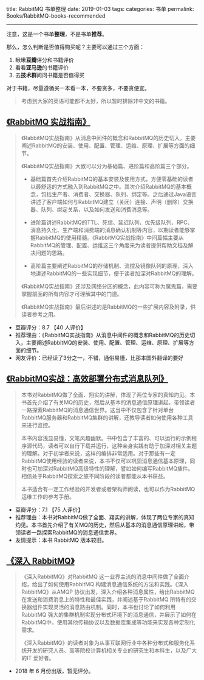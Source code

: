 title: RabbitMQ 书单整理
date: 2019-01-03
tags:
categories: 书单
permalink: Books/RabbitMQ-books-recommended

-------

注意，这是一个书单**整理**，不是书单**推荐**。

那么，怎么判断是否值得购买呢？主要可以通过三个方面：

1. 瞅瞅**豆瓣**评分和书籍评价
2. 看看**亚马逊**的书籍评价
3. 去**技术群**问问书籍是否值得买

对于书籍，尽量遵循买一本看一本，不要贪多，不要贪便宜。

> 考虑到大家的英语可能都不太好，所以暂时排除非中文的书籍。

## [《RabbitMQ 实战指南》](https://union-click.jd.com/jdc?d=mmamvo)

> 《RabbitMQ实战指南》从消息中间件的概念和RabbitMQ的历史切入，主要阐述RabbitMQ的安装、使用、配置、管理、运维、原理、扩展等方面的细节。
> 
> 《RabbitMQ实战指南》大致可以分为基础篇、进阶篇和高阶篇三个部分。
> 
> * 基础篇首先介绍RabbitMQ的基本安装及使用方式，方便零基础的读者以最舒适的方式融入到RabbitMQ之中。其次介绍RabbitMQ的基本概念，包括生产者、消费者、交换器、队列、绑定等。之后通过Java语言讲述了客户端如何与RabbitMQ建立（关闭）连接、声明（删除）交换器、队列、绑定关系，以及如何发送和消费消息等。
> 
> * 进阶篇讲述RabbitMQ的TTL、死信、延迟队列、优先级队列、RPC、消息持久化、生产端和消费端的消息确认机制等内容，以期读者能够掌握RabbitMQ的使用精髓。《RabbitMQ实战指南》中间篇幅主要从RabbitMQ的管理、配置、运维这三个角度来为读者提供帮助文档及解决问题的思路。
> 
> * 高阶篇主要阐述RabbitMQ的存储机制、流控及镜像队列的原理，深入地讲述RabbitMQ的一些实现细节，便于读者加深对RabbitMQ的理解。
> 
> 《RabbitMQ实战指南》还涉及网络分区的概念，此内容可称为魔鬼篇，需要掌握前面的所有内容才可理解其中的门道。
> 
> 《RabbitMQ实战指南》最后讲述的是RabbitMQ的一些扩展内容及附录，供读者参考之用。

* 豆瓣评分：8.7 【40 人评价】
* 推荐理由：《RabbitMQ实战指南》从消息中间件的概念和RabbitMQ的历史切入，主要阐述RabbitMQ的安装、使用、配置、管理、运维、原理、扩展等方面的细节。
* 网友评价：已经读了3分之一，不错，通俗易懂，比那本国外翻译的要好

## [《RabbitMQ实战：高效部署分布式消息队列》](https://union-click.jd.com/jdc?d=WaEQue)

> 本书对RabbitMQ做了全面、翔实的讲解，体现了两位专家的真知灼见。本书首先介绍了有关MQ的历史，然后从基本的消息通信原理讲起，带领读者一路探索RabbitMQ的消息通信世界。这当中不仅包含了针对单台RabbitMQ服务器和RabbitMQ集群的讲解，还教导读者如何使用各种工具来进行监控。
>
> 本书内容浅显易懂，文笔风趣幽默。书中包含了丰富的、可以运行的示例程序源代码，读者可以自行下载并运行，这种亲身实践有助于加深对相关主题的理解。对于初学者来说，这样的编排非常适用。对于那些有一定RabbitMQ使用经验的读者来说，本书不仅可以巩固消息通信基本原理，同时也可加深对RabbitMQ高级特性的理解，譬如如何编写RabbitMQ插件。相信处于RabbitMQ探索之旅不同阶段的读者都能从本书获益。
>
> 本书适合有一定工作经验的开发者或者架构师阅读，也可以作为RabbitMQ运维工作的参考手册。

* 豆瓣评分：7.1 【75 人评价】
* 推荐理由：本书对RabbitMQ做了全面、翔实的讲解，体现了两位专家的真知灼见。本书首先介绍了有关MQ的历史，然后从基本的消息通信原理讲起，带领读者一路探索RabbitMQ的消息通信世界。
* 友情提示：本书 RabbitMQ 版本较旧。

## [《深入 RabbitMQ》](https://book.douban.com/subject/30253241/)

> 《深入RabbitMQ》对RabbitMQ 这一业界主流的消息中间件做了全面介绍，给出了如何使用RabbitMQ 构建消息通信系统的方法和实践。《深入RabbitMQ》从AMQP 协议出发，深入介绍各种消息属性，给出RabbitMQ 在发送和消费消息上的特性和最佳实践，并阐述基于RabbitMQ 所特有的交换器组件实现灵活的消息路由机制。同时，本书也讨论了如何利用RabbitMQ 强大的集群机制实现分布式环境下的消息通信，并展示了如何在RabbitMQ中，使用其他传输协议以及数据库集成等功能来实现各种定制化需求。
> 
> 《深入RabbitMQ》的读者对象为从事互联网行业中各种分布式和服务化系统开发的研究人员、高等院校计算机相关专业的研究生和本科生，以及广大的IT 爱好者。

* 2018 年 6 月份出版，暂无评分。